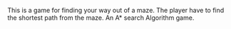 This is a game for finding your way out of a maze. The player have to find the shortest path from the maze. An A* search Algorithm game.
